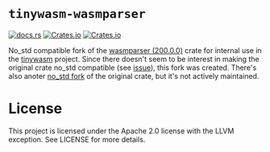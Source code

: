# `tinywasm-wasmparser`

[![docs.rs](https://img.shields.io/docsrs/tinywasm-wasmparser?logo=rust)](https://docs.rs/tinywasm-wasmparser) [![Crates.io](https://img.shields.io/crates/v/tinywasm-wasmparser.svg?logo=rust)](https://crates.io/crates/tinywasm-wasmparser) [![Crates.io](https://img.shields.io/crates/l/tinywasm-wasmparser.svg)](./LICENSE-APACHE)

No_std compatible fork of the [wasmparser (200.0.0)](https://github.com/bytecodealliance/wasm-tools) crate for internal use in the [tinywasm](https://crates.io/crates/tinywasm) project.
Since there doesn't seem to be interest in making the original crate no_std compatible (see [issue](https://github.com/bytecodealliance/wasm-tools/pull/364)), this fork was created. There's also anoter [no_std fork](https://crates.io/crates/wasmparser_nostd) of the original crate, but it's not actively maintained.

# License

This project is licensed under the Apache 2.0 license with the LLVM exception. See LICENSE for more details.
